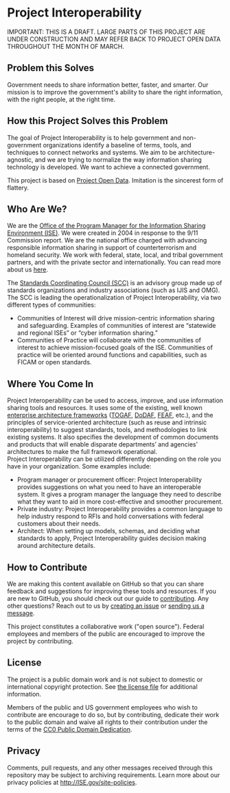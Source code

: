 # Project Interoperability

IMPORTANT: THIS IS A DRAFT. LARGE PARTS OF THIS PROJECT ARE UNDER CONSTRUCTION AND MAY REFER BACK TO PROJECT OPEN DATA THROUGHOUT THE MONTH OF MARCH.

## Problem this Solves

Government needs to share information better, faster, and smarter. Our mission is to improve the government's ability to share the right information, with the right people, at the right time.

## How this Project Solves this Problem

The goal of Project Interoperability is to help government and non-government organizations identify a baseline of terms, tools, and techniques to connect networks and systems.  We aim to be architecture-agnostic, and we are trying to normalize the way information sharing technology is developed. We want to achieve a connected government.

This project is based on [Project Open Data](http://project-open-data.github.io). Imitation is the sincerest form of flattery.

## Who Are We?

We are the [Office of the Program Manager for the Information Sharing Environment (ISE)](http://www.ise.gov/). We were created in 2004 in response to the 9/11 Commission report. We are the national office charged with advancing responsible information sharing in support of counterterrorism and homeland security.  We work with federal, state, local, and tribal government partners, and with the private sector and internationally. You can read more about us [here](http://ise.gov/what-ise).

The [Standards Coordinating Council (SCC)](http://www.ise.gov/standards-coordinating-council) is an advisory group made up of standards organizations and industry associations (such as IJIS and OMG). The SCC is leading the operationalization of Project Interoperability, via two different types of communities:

* Communities of Interest will drive mission-centric information sharing and safeguarding. Examples of communities of interest are “statewide and regional ISEs” or “cyber information sharing.”
* Communities of Practice will collaborate with the communities of interest to achieve mission-focused goals of the ISE. Communities of practice will be oriented around functions and capabilities, such as FICAM or open standards.  


## Where You Come In

Project Interoperability can be used to access, improve, and use information sharing tools and resources. It uses some of the existing, well known [enterprise architecture frameworks](http://en.wikipedia.org/wiki/Enterprise_architecture_framework) ([TOGAF](http://www.opengroup.org/togaf/), [DoDAF](http://en.wikipedia.org/wiki/Department_of_Defense_Architecture_Framework), [FEAF](http://en.wikipedia.org/wiki/Federal_enterprise_architecture), etc.), and the principles of service-oriented architecture (such as reuse and intrinsic interoperability) to suggest standards, tools, and methodologies to link existing systems. It also specifies the development of common documents and products that will enable disparate departments’ and agencies’ architectures to make the full framework operational.  
Project Interoperability can be utilized differently depending on the role you have in your organization. Some examples include:

* Program manager or procurement officer: Project Interoperability provides suggestions on what you need to have an interoperable system. It gives a program manager the language they need to describe what they want to aid in more cost-effective and smoother procurement.
* Private industry: Project Interoperability provides a common language to help industry respond to RFIs and hold conversations with federal customers about their needs. 
* Architect: When setting up models, schemas, and deciding what standards to apply, Project Interoperability guides decision making around architecture details.

## How to Contribute

We are making this content available on GitHub so that you can share feedback and suggestions for improving these tools and resources.  If you are new to GitHub, you should check out our guide to [contributing]( http://project-interoperability.github.io/contributing/). Any other questions? Reach out to us by [creating an issue](https://github.com/Project-Interoperability/project-interoperability.github.io/issues/new) or [sending us a message](http://ise.gov/contact).

This project constitutes a collaborative work ("open source"). Federal employees and members of the public are encouraged to improve the project by contributing.

## License

The project is a public domain work and is not subject to domestic or international copyright protection. See [the license file](LICENSE) for additional information.

Members of the public and US government employees who wish to contribute are encourage to do so, but by contributing, dedicate their work to the public domain and waive all rights to their contribution under the terms of the [CC0 Public Domain Dedication](http://creativecommons.org/publicdomain/zero/1.0/).

## Privacy

Comments, pull requests, and any other messages received through this repository may be subject to archiving requirements. Learn more about our privacy policies at http://ISE.gov/site-policies.
